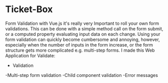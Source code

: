 # Ticket-Box
Form Validation with Vue.js
it's really very Important to roll your own form validations. This can be done with a simple method call on the form submit, or a computed property evaluating input data on each change.
Using your form validation can quickly become cumbersome and annoying, however, especially when the number of inputs in the form increase, or the form structure gets more complicated e.g. multi-step forms. I made this Web Application for Validate:
<ul>
  <li>Validation</li>
</ul>
-Multi-step form validation
-Child component validation
-Error messages
